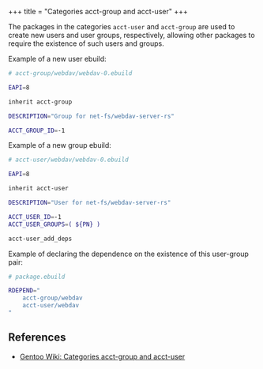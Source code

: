 +++
title = "Categories acct-group and acct-user"
+++

The packages in the categories `acct-user` and `acct-group` are used to create new users and user groups, respectively, allowing other packages to require the existence of such users and groups.

Example of a new user ebuild:

```bash
# acct-group/webdav/webdav-0.ebuild

EAPI=8

inherit acct-group

DESCRIPTION="Group for net-fs/webdav-server-rs"

ACCT_GROUP_ID=-1
```

Example of a new group ebuild:

```bash
# acct-user/webdav/webdav-0.ebuild

EAPI=8

inherit acct-user

DESCRIPTION="User for net-fs/webdav-server-rs"

ACCT_USER_ID=-1
ACCT_USER_GROUPS=( ${PN} )

acct-user_add_deps
```

Example of declaring the dependence on the existence of this user-group pair:


```bash
# package.ebuild

RDEPEND="
	acct-group/webdav
	acct-user/webdav
"
```

## References

- [Gentoo Wiki: Categories acct-group and acct-user](https://wiki.gentoo.org/wiki/Categories_acct-group_and_acct-user)
